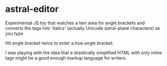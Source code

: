 # astral-editor

Experimental JS toy that watches a text area for angle brackets
and converts the tags into 'italics' (actually Unicode astral-plane characters) as you type

Hit angle bracket twice to enter a true angle bracket.

I was playing with the idea that a drastically simplified HTML with only inline tags might be a good enough markup language for writers.
